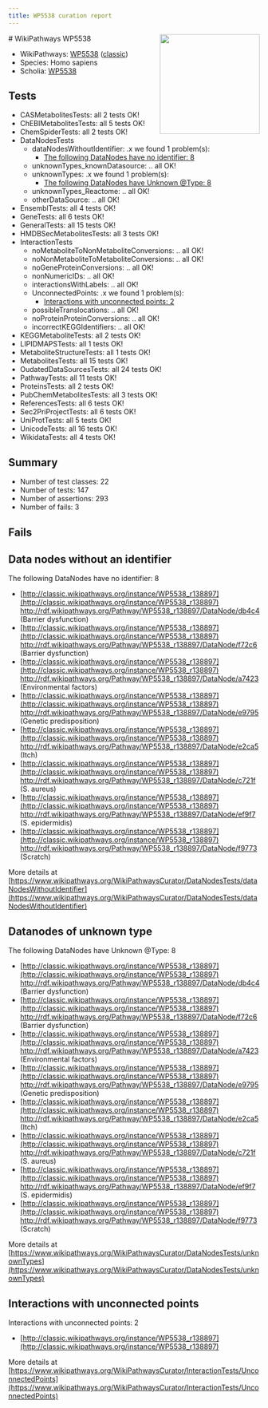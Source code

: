 ```yaml
---
title: WP5538 curation report
---
```


<img style="float: right; width: 200px" src="https://upload.wikimedia.org/wikipedia/commons/thumb/8/83/Wplogo_with_text_500.png/640px-Wplogo_with_text_500.png" />
# WikiPathways WP5538

* WikiPathways: [WP5538](https://wikipathways.org/pathways/WP5538) ([classic](https://classic.wikipathways.org/instance/WP5538))
* Species: Homo sapiens
* Scholia: [WP5538](https://scholia.toolforge.org/wikipathways/WP5538)
## Tests
* CASMetabolitesTests: all 2 tests OK!
* ChEBIMetabolitesTests: all 5 tests OK!
* ChemSpiderTests: all 2 tests OK!
* DataNodesTests
    * dataNodesWithoutIdentifier: .x we found 1 problem(s):
        * [The following DataNodes have no identifier: 8](#d2d32fa7)
    * unknownTypes_knownDatasource: .. all OK!
    * unknownTypes: .x we found 1 problem(s):
        * [The following DataNodes have Unknown @Type: 8](#839973e6)
    * unknownTypes_Reactome: .. all OK!
    * otherDataSource: .. all OK!
* EnsemblTests: all 4 tests OK!
* GeneTests: all 6 tests OK!
* GeneralTests: all 15 tests OK!
* HMDBSecMetabolitesTests: all 3 tests OK!
* InteractionTests
    * noMetaboliteToNonMetaboliteConversions: .. all OK!
    * noNonMetaboliteToMetaboliteConversions: .. all OK!
    * noGeneProteinConversions: .. all OK!
    * nonNumericIDs: .. all OK!
    * interactionsWithLabels: .. all OK!
    * UnconnectedPoints: .x we found 1 problem(s):
        * [Interactions with unconnected points: 2](#35a61ada)
    * possibleTranslocations: .. all OK!
    * noProteinProteinConversions: .. all OK!
    * incorrectKEGGIdentifiers: .. all OK!
* KEGGMetaboliteTests: all 2 tests OK!
* LIPIDMAPSTests: all 1 tests OK!
* MetaboliteStructureTests: all 1 tests OK!
* MetabolitesTests: all 15 tests OK!
* OudatedDataSourcesTests: all 24 tests OK!
* PathwayTests: all 11 tests OK!
* ProteinsTests: all 2 tests OK!
* PubChemMetabolitesTests: all 3 tests OK!
* ReferencesTests: all 6 tests OK!
* Sec2PriProjectTests: all 6 tests OK!
* UniProtTests: all 5 tests OK!
* UnicodeTests: all 16 tests OK!
* WikidataTests: all 4 tests OK!


## Summary

* Number of test classes: 22
* Number of tests: 147
* Number of assertions: 293
* Number of fails: 3

## Fails

<a name="d2d32fa7" />

## Data nodes without an identifier

The following DataNodes have no identifier: 8

* [http://classic.wikipathways.org/instance/WP5538_r138897](http://classic.wikipathways.org/instance/WP5538_r138897) http://rdf.wikipathways.org/Pathway/WP5538_r138897/DataNode/db4c4 (Barrier dysfunction)
* [http://classic.wikipathways.org/instance/WP5538_r138897](http://classic.wikipathways.org/instance/WP5538_r138897) http://rdf.wikipathways.org/Pathway/WP5538_r138897/DataNode/f72c6 (Barrier dysfunction)
* [http://classic.wikipathways.org/instance/WP5538_r138897](http://classic.wikipathways.org/instance/WP5538_r138897) http://rdf.wikipathways.org/Pathway/WP5538_r138897/DataNode/a7423 (Environmental factors)
* [http://classic.wikipathways.org/instance/WP5538_r138897](http://classic.wikipathways.org/instance/WP5538_r138897) http://rdf.wikipathways.org/Pathway/WP5538_r138897/DataNode/e9795 (Genetic predisposition)
* [http://classic.wikipathways.org/instance/WP5538_r138897](http://classic.wikipathways.org/instance/WP5538_r138897) http://rdf.wikipathways.org/Pathway/WP5538_r138897/DataNode/e2ca5 (Itch)
* [http://classic.wikipathways.org/instance/WP5538_r138897](http://classic.wikipathways.org/instance/WP5538_r138897) http://rdf.wikipathways.org/Pathway/WP5538_r138897/DataNode/c721f (S. aureus)
* [http://classic.wikipathways.org/instance/WP5538_r138897](http://classic.wikipathways.org/instance/WP5538_r138897) http://rdf.wikipathways.org/Pathway/WP5538_r138897/DataNode/ef9f7 (S. epidermidis)
* [http://classic.wikipathways.org/instance/WP5538_r138897](http://classic.wikipathways.org/instance/WP5538_r138897) http://rdf.wikipathways.org/Pathway/WP5538_r138897/DataNode/f9773 (Scratch)


More details at [https://www.wikipathways.org/WikiPathwaysCurator/DataNodesTests/dataNodesWithoutIdentifier](https://www.wikipathways.org/WikiPathwaysCurator/DataNodesTests/dataNodesWithoutIdentifier)

<a name="839973e6" />

## Datanodes of unknown type

The following DataNodes have Unknown @Type: 8

* [http://classic.wikipathways.org/instance/WP5538_r138897](http://classic.wikipathways.org/instance/WP5538_r138897) http://rdf.wikipathways.org/Pathway/WP5538_r138897/DataNode/db4c4 (Barrier dysfunction)
* [http://classic.wikipathways.org/instance/WP5538_r138897](http://classic.wikipathways.org/instance/WP5538_r138897) http://rdf.wikipathways.org/Pathway/WP5538_r138897/DataNode/f72c6 (Barrier dysfunction)
* [http://classic.wikipathways.org/instance/WP5538_r138897](http://classic.wikipathways.org/instance/WP5538_r138897) http://rdf.wikipathways.org/Pathway/WP5538_r138897/DataNode/a7423 (Environmental factors)
* [http://classic.wikipathways.org/instance/WP5538_r138897](http://classic.wikipathways.org/instance/WP5538_r138897) http://rdf.wikipathways.org/Pathway/WP5538_r138897/DataNode/e9795 (Genetic predisposition)
* [http://classic.wikipathways.org/instance/WP5538_r138897](http://classic.wikipathways.org/instance/WP5538_r138897) http://rdf.wikipathways.org/Pathway/WP5538_r138897/DataNode/e2ca5 (Itch)
* [http://classic.wikipathways.org/instance/WP5538_r138897](http://classic.wikipathways.org/instance/WP5538_r138897) http://rdf.wikipathways.org/Pathway/WP5538_r138897/DataNode/c721f (S. aureus)
* [http://classic.wikipathways.org/instance/WP5538_r138897](http://classic.wikipathways.org/instance/WP5538_r138897) http://rdf.wikipathways.org/Pathway/WP5538_r138897/DataNode/ef9f7 (S. epidermidis)
* [http://classic.wikipathways.org/instance/WP5538_r138897](http://classic.wikipathways.org/instance/WP5538_r138897) http://rdf.wikipathways.org/Pathway/WP5538_r138897/DataNode/f9773 (Scratch)


More details at [https://www.wikipathways.org/WikiPathwaysCurator/DataNodesTests/unknownTypes](https://www.wikipathways.org/WikiPathwaysCurator/DataNodesTests/unknownTypes)

<a name="35a61ada" />

## Interactions with unconnected points

Interactions with unconnected points: 2

* [http://classic.wikipathways.org/instance/WP5538_r138897](http://classic.wikipathways.org/instance/WP5538_r138897)


More details at [https://www.wikipathways.org/WikiPathwaysCurator/InteractionTests/UnconnectedPoints](https://www.wikipathways.org/WikiPathwaysCurator/InteractionTests/UnconnectedPoints)

